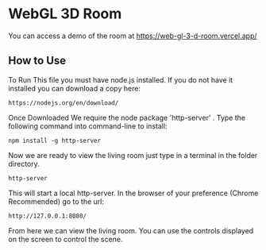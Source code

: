 # WebGL 3D Room
 
You can access a demo of the room at https://web-gl-3-d-room.vercel.app/

## How to Use

To Run This file you must have node.js installed. 
If you do not have it installed you can download a copy here: 

    https://nodejs.org/en/download/
    
Once Downloaded We require the node package 'http-server' .
Type the following command into command-line to install:

    npm install -g http-server
            
Now we are ready to view the living room just type in a terminal in the folder directory. 

    http-server
    
This will start a local http-server. In the browser of your preference (Chrome Recommended) go to the url:
    
    http://127.0.0.1:8080/

From here we can view the living room. You can use the controls displayed on the screen to control the scene.

